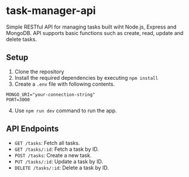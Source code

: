 # task-manager-api

Simple RESTful API for managing tasks built wiht Node.js, Express and MongoDB. API supports basic functions such as create, read, update and delete tasks.

## Setup
1. Clone the repository
2. Install the required dependencies by executing `npm install`
3. Create a `.env` file with following contents.
```
MONGO_URI="your-connection-string"
PORT=3000
```
4. Use `npm run dev` command to run the app.

## API Endpoints
- `GET /tasks`: Fetch all tasks.
- `GET /tasks/:id`: Fetch a task by ID.
- `POST /tasks`: Create a new task.
- `PUT /tasks/:id`: Update a task by ID.
- `DELETE /tasks/:id`: Delete a task by ID.
